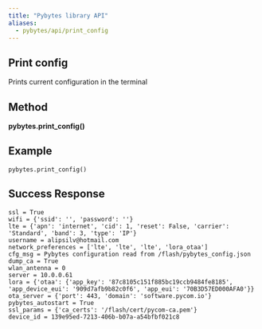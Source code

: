 ```yaml
---
title: "Pybytes library API"
aliases:
  - pybytes/api/print_config
---
```


**Print config**
----
  Prints current configuration in the terminal


**Method**
----
**pybytes.print_config()**

**Example**
----
`pybytes.print_config()`

## Success Response
    ssl = True
    wifi = {'ssid': '', 'password': ''}
    lte = {'apn': 'internet', 'cid': 1, 'reset': False, 'carrier': 'Standard', 'band': 3, 'type': 'IP'}
    username = alipsilv@hotmail.com
    network_preferences = ['lte', 'lte', 'lte', 'lora_otaa']
    cfg_msg = Pybytes configuration read from /flash/pybytes_config.json
    dump_ca = True
    wlan_antenna = 0
    server = 10.0.0.61
    lora = {'otaa': {'app_key': '87c8105c151f885bc19ccb9484fe8185', 'app_device_eui': '909d7afb9b82c0f6', 'app_eui': '70B3D57ED000AFA0'}}
    ota_server = {'port': 443, 'domain': 'software.pycom.io'}
    pybytes_autostart = True
    ssl_params = {'ca_certs': '/flash/cert/pycom-ca.pem'}
    device_id = 139e95ed-7213-406b-b07a-a54bfbf021c8
